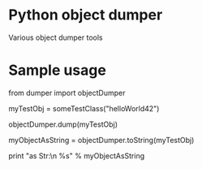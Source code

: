 Python object dumper
====================

Various object dumper tools

Sample usage
============

from dumper import objectDumper

myTestObj = someTestClass("helloWorld42")

objectDumper.dump(myTestObj)

myObjectAsString = objectDumper.toString(myTestObj)

print "as Str:\n %s" % myObjectAsString
